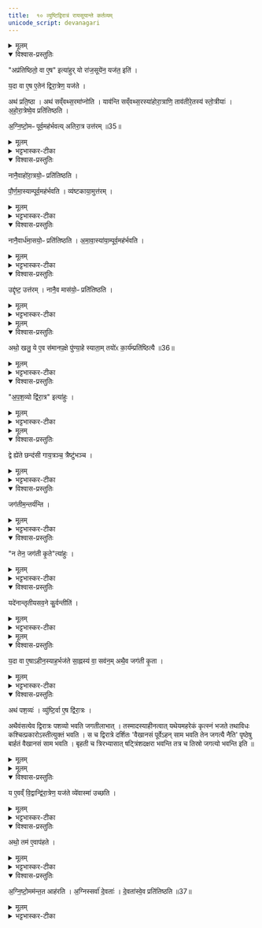 ```yaml
---
title:  १० व्युष्टिद्विरात्रं रायसूयान्ते कर्तव्यम्
unicode_script: devanagari
---
```


<details><summary>मूलम्</summary>

अप्र॑तिष्ठितो॒ वा ए॒ष इत्या॑हुः ।
यो रा॑ज॒सूये॑न॒ यज॑त॒ इति॑ ।
य॒दा वा ए॒ष ए॒तेन॑ द्विरा॒त्रेण॒ यज॑ते ।
अथ॑ प्रति॒ष्ठा ।
अथ॑ सव्ँवथ्स॒रमा॑प्नोति ।
याव॑न्ति सव्ँवथ्स॒रस्या॑होरा॒त्राणि॑ ।
ताव॑तीरे॒तस्य॑ स्तो॒त्रीयाः॑ ।
अ॒हो॒रा॒त्रेष्वे॒व प्रति॑तिष्ठति ।
अ॒ग्नि॒ष्टो॒मᳶ पूर्व॒मह॑र्भवति ।
अ॒ति॒रा॒त्र उत्त॑रम् ॥35॥   
</details>

<details open><summary>विश्वास-प्रस्तुतिः</summary>

"अप्र॑तिष्ठितो॒ वा ए॒ष" इत्या॑हुर् यो रा॑ज॒सूये॑न॒ यज॑त॒ इति॑ ।  

य॒दा वा ए॒ष ए॒तेन॑ द्विरा॒त्रेण॒ यज॑ते ।

अथ॑ प्रति॒ष्ठा ।
अथ॑ सव्ँवथ्स॒रमा॑प्नोति ।
याव॑न्ति सव्ँवथ्स॒रस्या॑होरा॒त्राणि॒ ताव॑तीरे॒तस्य॑ स्तो॒त्रीयाः॑ ।
अ॒हो॒रा॒त्रेष्वे॒व प्रति॑तिष्ठति ।

अ॒ग्नि॒ष्टो॒मᳶ पूर्व॒मह॑र्भवत्य् अतिरा॒त्र उत्त॑रम् ॥35॥  
</details>

<details><summary>मूलम्</summary>

"अप्र॑तिष्ठितो॒ वा ए॒ष" इत्या॑हुर् यो रा॑ज॒सूये॑न॒ यज॑त॒ इति॑ ।  

य॒दा वा ए॒ष ए॒तेन॑ द्विरा॒त्रेण॒ यज॑ते ।

अथ॑ प्रति॒ष्ठा ।
अथ॑ सव्ँवथ्स॒रमा॑प्नोति ।
याव॑न्ति सव्ँवथ्स॒रस्या॑होरा॒त्राणि॒ ताव॑तीरे॒तस्य॑ स्तो॒त्रीयाः॑ ।
अ॒हो॒रा॒त्रेष्वे॒व प्रति॑तिष्ठति ।

अ॒ग्नि॒ष्टो॒मᳶ पूर्व॒मह॑र्भवत्य् अतिरा॒त्र उत्त॑रम् ॥35॥  
</details>

<details><summary>भट्टभास्कर-टीका</summary>

1 अप्रतिष्ठितो वा इत्यादि ॥ बहुयागकरणात् अप्रतिष्ठितो राजसूययाजो इत्याहुः । तस्य व्युष्टिद्विरात्रेण द्वित्वात् प्रतिष्ठा भवति संवत्सरं चाप्नोति । तत् कुत इत्याह - संवत्सरसंबन्धिनामहोरात्राणामेतत्सम्बन्धिनीनां च स्तोत्रीयाणां तुल्यपरिमाणत्वात् अहोरात्रेषु प्रतिष्ठितो भवति अवयवधर्मेण । द्विरात्रस्य हि द्विरात्रावयवस्य पञ्चषष्ट्यधिकशतत्रयं स्तोत्रीया भवन्ति । यथोक्तमाचार्येण - 'चतुर्विंशाः पवमानाः, पञ्चदशानि त्रीण्याज्यानि सप्तदशमच्छावाकस्य एरकविंशानि त्रीणि चाच्छावाकस्य त्रयस्त्रिंशोऽग्निष्टोमसाम । एकविंशान्युक्थ्यानि सषोडशिकानि पञ्चदशी रात्रिः । त्रिवृत् सन्धिः'इति ॥
</details>

<details open><summary>विश्वास-प्रस्तुतिः</summary>

नानै॒वाहो॑रा॒त्रयो॒ᳶ प्रति॑तिष्ठति ।

पौ॒र्ण॒मा॒स्याम्पूर्व॒मह॑र्भवति ।
व्य॑ष्टकाया॒मुत्त॑रम् ।
</details>

<details><summary>मूलम्</summary>

नानै॒वाहो॑रा॒त्रयो॒ᳶ प्रति॑तिष्ठति ।

पौ॒र्ण॒मा॒स्याम्पूर्व॒मह॑र्भवति ।
व्य॑ष्टकाया॒मुत्त॑रम् ।
</details>

<details><summary>भट्टभास्कर-टीका</summary>

2 नानैवेति ॥ नानास्वभावयोरहोरात्रयोः नानाप्रतिष्ठितो भवति, आश्रयनानात्वात् । व्यष्टका कृष्णप्रतिपत् ।
</details>

<details open><summary>विश्वास-प्रस्तुतिः</summary>

नानै॒वार्ध॑मा॒सयो॒ᳶ प्रति॑तिष्ठति ।
अ॒मा॒वा॒स्या॑या॒म्पूर्व॒मह॑र्भवति ।
</details>

<details><summary>मूलम्</summary>

नानै॒वार्ध॑मा॒सयो॒ᳶ प्रति॑तिष्ठति ।
अ॒मा॒वा॒स्या॑या॒म्पूर्व॒मह॑र्भवति ।
</details>

<details><summary>भट्टभास्कर-टीका</summary>

नानाभूतयोः अर्धमासयोः शुक्लकृष्णयोः नानाप्रतिष्ठितो भवति ।
</details>

<details open><summary>विश्वास-प्रस्तुतिः</summary>

उद्दृ॑ष्ट॒ उत्त॑रम् ।
नानै॒व मास॑यो॒ᳶ प्रति॑तिष्ठति ।
</details>

<details><summary>मूलम्</summary>

उद्दृ॑ष्ट॒ उत्त॑रम् ।
नानै॒व मास॑यो॒ᳶ प्रति॑तिष्ठति ।
</details>

<details><summary>भट्टभास्कर-टीका</summary>

उद्दृष्टः शुक्लाद्यमहः, यत्र चन्द्रमा उद्दृश्यते नानाभूतयोर्मासयोः पूर्वोत्तरयोः नानाप्रतिष्ठितो भवति । इदमेव लिङ्गं शुक्लादिर्मास इति । यदाह - 'पौर्णमास्यां नानार्धमासयोः' इति । यच्चाह - 'अमावास्यायां नानामासयोः'22इति ।
</details>


<details><summary>मूलम्</summary>

अथो॒ खलु॑ ।
ये ए॒व स॑मानप॒क्षे पु॑ण्या॒हे स्याता॑म् ।
तयो॑ᳵ का॒र्य॑म्प्रति॑ष्ठित्यै ॥36॥
</details>

<details open><summary>विश्वास-प्रस्तुतिः</summary>

अथो॒ खलु॒ ये ए॒व स॑मानप॒क्षे पु॑ण्या॒हे स्याता॒म् तयो॑ᳵ का॒र्य॑म्प्रति॑ष्ठित्यै ॥36॥
</details>

<details><summary>मूलम्</summary>

अथो॒ खलु॒ ये ए॒व स॑मानप॒क्षे पु॑ण्या॒हे स्याता॒म् तयो॑ᳵ का॒र्य॑म्प्रति॑ष्ठित्यै ॥36॥
</details>

<details><summary>भट्टभास्कर-टीका</summary>

अथो अपि खलु पक्षान्तरमप्यस्तीत्याह - एकस्मिन्नपि पक्षे निरन्तरे पुण्याहे स्यातां तयोः कार्यं तदपि प्रतिष्ठित्यै भवति शीघ्रसमाप्त्या । 'उत्तमैकाभ्यां च'इति अह्नादेशाभावः । अर्धर्चादिर्द्रष्टव्यः ॥
</details>

<details open><summary>विश्वास-प्रस्तुतिः</summary>

"अ॒प॒श॒व्यो द्वि॑रा॒त्र" इत्या॑हुः ।
</details>

<details><summary>मूलम्</summary>

"अ॒प॒श॒व्यो द्वि॑रा॒त्र" इत्या॑हुः ।
</details>

<details><summary>भट्टभास्कर-टीका</summary>

3 अपशव्यः इति ॥ पशुभ्यो हितो न भवति । 'उगवादिभ्यो यत्, ययतोश्चातदर्थे'इत्युत्तरपदान्तोदात्तत्वम् ।
</details>


<details><summary>मूलम्</summary>

द्वे ह्ये॑ते छन्द॑सी ।
गा॒य॒त्रञ्च॒ त्रैष्टु॑भञ्च ।
</details>

<details open><summary>विश्वास-प्रस्तुतिः</summary>

द्वे ह्ये॑ते छन्द॑सी गाय॒त्रञ्च॒ त्रैष्टु॑भञ्च ।
</details>

<details><summary>मूलम्</summary>

द्वे ह्ये॑ते छन्द॑सी गाय॒त्रञ्च॒ त्रैष्टु॑भञ्च ।
</details>

<details><summary>भट्टभास्कर-टीका</summary>

कथं अपशव्यत्वमित्याह - द्वे हीति । द्वेह्यत्र छन्दसी भवतः 'गायत्रं पूर्वेऽहन् साम भवति, त्रैष्टुभमुत्तरे'22इति । तत्राज्येषु त्रैष्टुभस्य साम्नो भावात् होतुरभिधानम् । यथोक्तमाचार्येण - 'होतुराज्य एतानि संपादयेत्'इति छन्दसः प्रत्ययविधाने नपुंसके स्वार्थ उपसङ्ख्यानम्'इति गायत्रीशब्दादञ् । त्रिष्टुप्शब्दादुत्सादित्वादञ् ।
</details>

<details open><summary>विश्वास-प्रस्तुतिः</summary>

जग॑तीम॒न्तर्य॑न्ति ।
</details>

<details><summary>मूलम्</summary>

जग॑तीम॒न्तर्य॑न्ति ।
</details>

<details><summary>भट्टभास्कर-टीका</summary>

एवमेते जगतीमन्तर्यन्ति अन्तर्हिता कुर्वन्ति लुम्पन्ति ।
</details>

<details open><summary>विश्वास-प्रस्तुतिः</summary>

"न तेन॒ जग॑ती कृ॒ते"त्या॑हुः ।
</details>

<details><summary>मूलम्</summary>

"न तेन॒ जग॑ती कृ॒ते"त्या॑हुः ।
</details>

<details><summary>भट्टभास्कर-टीका</summary>

जागताः पशवः अपशव्यो द्विरात्रः इत्याहुः ।
</details>

<details open><summary>विश्वास-प्रस्तुतिः</summary>

यदे॑नान्तृतीयसव॒ने कु॒र्वन्तीति॑ ।
</details>

<details><summary>मूलम्</summary>

यदे॑नान्तृतीयसव॒ने कु॒र्वन्तीति॑ ।
</details>

<details><summary>भट्टभास्कर-टीका</summary>

अथ चेत् ब्रूयुः - अथ ये तृतीयसवने जगतीति । अत्राप्येव त आहुः - यदेनां तृतीयसवने कुर्वन्ति सवनच्छन्दस्त्वेन न तावता जगती कृता कृतार्थेति ।
</details>


<details><summary>मूलम्</summary>

य॒दा वा ए॒षाऽहीन॒स्याह॒र्भज॑ते ।
सा॒ह्नस्य॑ वा॒ सव॑नम् ।
अथै॒व जग॑ती कृ॒ता ।
अथ॑ पश॒व्यः॑ ।
</details>

<details open><summary>विश्वास-प्रस्तुतिः</summary>

य॒दा वा ए॒षाऽहीन॒स्याह॒र्भज॑ते सा॒ह्नस्य॑ वा॒ सव॑न॒म् अथै॒व जग॑ती कृ॒ता ।
</details>

<details><summary>मूलम्</summary>

य॒दा वा ए॒षाऽहीन॒स्याह॒र्भज॑ते सा॒ह्नस्य॑ वा॒ सव॑न॒म् अथै॒व जग॑ती कृ॒ता ।
</details>

<details><summary>भट्टभास्कर-टीका</summary>

कथंकारमियं जगती कृता भवेदित्याह - यदा खल्वेषा अहीनस्य साह्नस्य क्रतोरवयवमहः कृत्स्नं भजते । साह्नस्य वा एकाहस्यावयवं सवनं भजते, अथानन्तरमेव जगती कृता भवति । न त्वहीने, तृतीयसवनमात्रान्वयात् ।   
</details>

<details open><summary>विश्वास-प्रस्तुतिः</summary>

अथ॑ पश॒व्यः॑ ।
व्यु॑ष्टि॒र्वा ए॒ष द्वि॑रा॒त्रः ।

अथैवंसत्येव द्विरात्रः पशव्यो भवति जगतीलाभात् । तस्मादस्याहीनत्वात् यथेयमहरेकं कृत्स्नं भजते तथाविधः कश्चित्प्रकारोऽस्तीत्युक्तं भवति । स च द्विरात्रे दर्शितः 'वैखानसं पूर्वेऽहन् साम भवति तेन जगत्यै नैति' पृष्ठेषु बार्हतं वैखानसं साम भवति । बृहती च त्रिरभ्यासात् षट्त्रिंशदक्षरा भवन्ति तत्र च तिस्रो जगत्यो भवन्ति इति ॥
</details>

<details><summary>मूलम्</summary>

अथ॑ पश॒व्यः॑ ।
व्यु॑ष्टि॒र्वा ए॒ष द्वि॑रा॒त्रः ।

अथैवंसत्येव द्विरात्रः पशव्यो भवति जगतीलाभात् । तस्मादस्याहीनत्वात् यथेयमहरेकं कृत्स्नं भजते तथाविधः कश्चित्प्रकारोऽस्तीत्युक्तं भवति । स च द्विरात्रे दर्शितः 'वैखानसं पूर्वेऽहन् साम भवति तेन जगत्यै नैति' पृष्ठेषु बार्हतं वैखानसं साम भवति । बृहती च त्रिरभ्यासात् षट्त्रिंशदक्षरा भवन्ति तत्र च तिस्रो जगत्यो भवन्ति इति ॥
</details>


<details><summary>मूलम्</summary>

य ए॒वव्ँ वि॒द्वान्द्वि॑रा॒त्रेण॒ यज॑ते ।
व्ये॑वास्मा॑ उच्छति ।
</details>

<details open><summary>विश्वास-प्रस्तुतिः</summary>

य ए॒वव्ँ वि॒द्वान्द्वि॑रा॒त्रेण॒ यज॑ते व्ये॑वास्मा॑ उच्छति ।
</details>

<details><summary>मूलम्</summary>

य ए॒वव्ँ वि॒द्वान्द्वि॑रा॒त्रेण॒ यज॑ते व्ये॑वास्मा॑ उच्छति ।
</details>

<details><summary>भट्टभास्कर-टीका</summary>

4 व्युष्टिर्वा इत्यादि ॥ एवं विदित्वा यजमानश्च व्युच्छति वस्यसी व्युच्छतीति सामर्थ्यात् ।
</details>

<details open><summary>विश्वास-प्रस्तुतिः</summary>

अथो॒ तम॑ ए॒वाप॑हते ।
</details>

<details><summary>मूलम्</summary>

अथो॒ तम॑ ए॒वाप॑हते ।
</details>

<details><summary>भट्टभास्कर-टीका</summary>

अथो अपि खलु तमश्च सर्वं बाह्यमाभ्यन्तरं चापहते । व्यत्ययेनात्मनेपदम् ॥
</details>

<details open><summary>विश्वास-प्रस्तुतिः</summary>

अ॒ग्नि॒ष्टो॒मम॑न्त॒त आह॑रति ।
अ॒ग्निस्सर्वा॑ दे॒वताः॑ ।
दे॒वता॑स्वे॒व प्रति॑तिष्ठति ॥37॥
</details>

<details><summary>मूलम्</summary>

अ॒ग्नि॒ष्टो॒मम॑न्त॒त आह॑रति ।
अ॒ग्निस्सर्वा॑ दे॒वताः॑ ।
दे॒वता॑स्वे॒व प्रति॑तिष्ठति ॥37॥
</details>

<details><summary>भट्टभास्कर-टीका</summary>

5 अग्निष्टोममिति ॥ अग्निष्टोममुदयनीयमन्ते आहरति । अग्नेस्सर्वदेवतात्वात् तासु प्रतिष्ठितो भवति । सन्तिष्ठते राजसूवः ॥

इति श्रीभट्टभास्करमिश्रविरचिते यजुर्वेदभाष्ये पारक्षुद्रे प्रथमेऽष्टके अष्टमप्रपाठके दशमोऽनुवारकः ।
समाप्तश्च प्रपाठकः ॥
इति प्रथमाष्टकम् ॥

</details>


